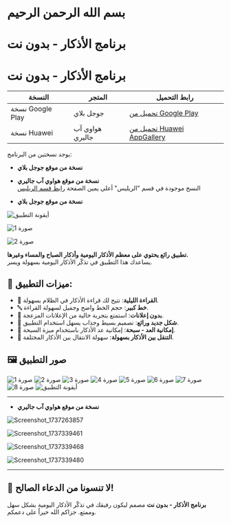 # بسم الله الرحمن الرحيم

# **برنامج الأذكار - بدون نت**

# برنامج الأذكار - بدون نت

| النسخة            | المتجر                 | رابط التحميل                                                                                          |
|--------------------|------------------------|-------------------------------------------------------------------------------------------------------|
| نسخة Google Play  | جوجل بلاي              | [تحميل من Google Play](https://github.com/mp30quran/adhkar-offline/releases/download/v6/adhkar-offline_v6.apk) |
| نسخة Huawei       | هواوي آب جاليري        | [تحميل من Huawei AppGallery](https://github.com/mp30quran/adhkar-offline/releases/download/v1-huawei/v1-huawei-adhkar-offline.apk) |

يوجد نسختين من البرنامج:  
- **نسخة من موقع جوجل بلاي**  
- **نسخة من موقع هواوي آب جاليري**  
النسخ موجودة في قسم "الريليس" أعلى يمين الصفحة [رابط قسم الريليس](https://github.com/mp30quran/adhkar-offline/releases)

- **نسخة من موقع جوجل بلاي**  

![أيقونة التطبيق](https://github.com/user-attachments/assets/5cac1eb0-ba74-4a0a-abd5-d4c37ef12d84)

![صورة 1](https://github.com/user-attachments/assets/45785b01-395d-4ae8-af90-7f909646ac74)

![صورة 2](https://github.com/user-attachments/assets/01c7fe22-e1b2-45b2-a5bd-334f679016d0)

**تطبيق رائع يحتوي على معظم الأذكار اليومية وأذكار الصباح والمساء وغيرها.**  
يساعدك هذا التطبيق في تذكّر الأذكار اليومية بسهولة ويسر.

## 🌟 **ميزات التطبيق:**

- 🌙 **القراءة الليلية**: تتيح لك قراءة الأذكار في الظلام بسهولة.
- 🔤 **خط كبير**: حجم الخط واضح وجميل لسهولة القراءة.
- 🚫 **بدون إعلانات**: استمتع بتجربة خالية من الإعلانات المزعجة.
- 🎨 **شكل جديد ورائع**: تصميم بسيط وجذاب يسهل استخدام التطبيق.
- 🧮 **إمكانية العد - سبحة**: إمكانية عد الأذكار باستخدام ميزة السبحة.
- 🔄 **التنقل بين الأذكار بسهولة**: سهولة الانتقال بين الأذكار المختلفة.

## 🖼️ **صور التطبيق**

![صورة 1](https://github.com/user-attachments/assets/45785b01-395d-4ae8-af90-7f909646ac74)
![صورة 2](https://github.com/user-attachments/assets/01c7fe22-e1b2-45b2-a5bd-334f679016d0)
![صورة 3](https://github.com/user-attachments/assets/41fa44fb-31d9-4fb3-8708-1934e94f9366)
![صورة 4](https://github.com/user-attachments/assets/79e2ea14-57b7-4941-83dd-fe8ea74f79b1)
![صورة 5](https://github.com/user-attachments/assets/93b73a93-a8a9-4798-a189-b2e93d566554)
![صورة 6](https://github.com/user-attachments/assets/bdcae07b-e85e-4a1f-9299-da1dac0fefdb)
![صورة 7](https://github.com/user-attachments/assets/d4e8a36d-758c-47c5-92dc-6602e647e4f5)
![صورة 8](https://github.com/user-attachments/assets/7b95e17b-9617-4551-9149-b097033afeb1)
![أيقونة التطبيق](https://github.com/user-attachments/assets/5cac1eb0-ba74-4a0a-abd5-d4c37ef12d84)

---

- **نسخة من موقع هواوي آب جاليري**  

![Screenshot_1737263857](https://github.com/user-attachments/assets/59b899f8-2a57-4eef-bb92-e4091e6d04a3)

![Screenshot_1737339461](https://github.com/user-attachments/assets/e0df5768-f263-4dfe-99bd-86bf030fca99)

![Screenshot_1737339468](https://github.com/user-attachments/assets/170bb516-9189-43ac-9ebb-d4a68e5da529)

![Screenshot_1737339480](https://github.com/user-attachments/assets/a022ebcb-2da0-4ef4-80b5-07b4f85507f8)





---


## 🙏 **لا تنسونا من الدعاء الصالح!**

**برنامج الأذكار - بدون نت** مصمم ليكون رفيقك في تذكّر الأذكار اليومية بشكل سهل وممتع. جزاكم الله خيراً على دعمكم.
